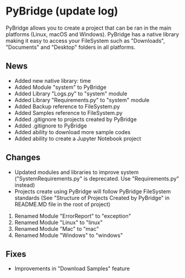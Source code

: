 # PyBridge (update log)

PyBridge allows you to create a project that can be ran in the main platforms (Linux, macOS and Windows).
PyBridge has a native library making it easy to access your FileSystem such as "Downloads", "Documents" and "Desktop" folders in all platforms.

## News

- Added new native library: time
- Added Module "system" to PyBridge
- Added Library "Logs.py" to "system" module
- Added Library "Requirements.py" to "system" module
- Added Backup reference to FileSystem.py
- Added Samples reference to FileSystem.py
- Added .gitignore to projects created by PyBridge
- Added .gitignore to PyBridge
- Added ability to download more sample codes
- Added ability to create a Jupyter Notebook project


## Changes

- Updated modules and libraries to improve system ("SystemRequirements.py" is deprecated. Use "Requirements.py" instead)
- Projects create using PyBridge will follow PyBridge FileSystem standards (See "Structure of Projects Created by PyBridge" in README.MD file in the root of project)

1. Renamed Module "ErrorReport" to "exception"
2. Renamed Module "Linux" to "linux"
3. Renamed Module "Mac" to "mac"
4. Renamed Module "Windows" to "windows"

## Fixes

- Improvements in "Download Samples" feature